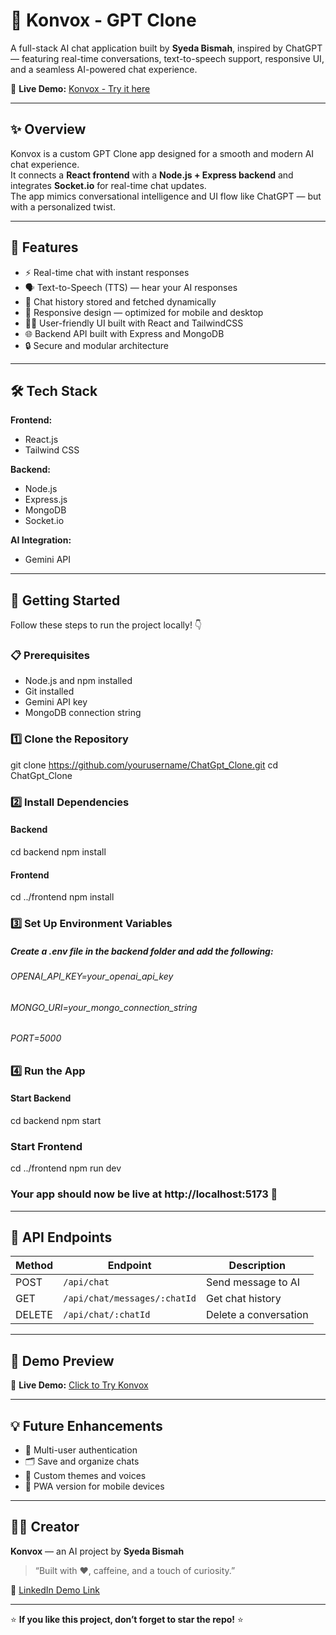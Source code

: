 # 🤖 Konvox - GPT Clone

A full-stack AI chat application built by **Syeda Bismah**, inspired by ChatGPT — featuring real-time conversations, text-to-speech support, responsive UI, and a seamless AI-powered chat experience.  

🔗 **Live Demo:** [Konvox - Try it here](https://chat-gpt-clone-eta-silk.vercel.app/)

---

## ✨ Overview

Konvox is a custom GPT Clone app designed for a smooth and modern AI chat experience.  
It connects a **React frontend** with a **Node.js + Express backend** and integrates **Socket.io** for real-time chat updates.  
The app mimics conversational intelligence and UI flow like ChatGPT — but with a personalized twist.

---

## 🧠 Features

- ⚡ Real-time chat with instant responses  
- 🗣️ Text-to-Speech (TTS) — hear your AI responses  
- 💬 Chat history stored and fetched dynamically  
- 📱 Responsive design — optimized for mobile and desktop  
- 🧑‍💻 User-friendly UI built with React and TailwindCSS  
- 🌐 Backend API built with Express and MongoDB  
- 🔒 Secure and modular architecture  

---

## 🛠️ Tech Stack

**Frontend:**  
- React.js  
- Tailwind CSS  

**Backend:**  
- Node.js  
- Express.js  
- MongoDB  
- Socket.io  

**AI Integration:**  
- Gemini API  

---

## 🚀 Getting Started

Follow these steps to run the project locally! 👇  

### 📋 Prerequisites

- Node.js and npm installed  
- Git installed  
- Gemini API key  
- MongoDB connection string  

### 1️⃣ Clone the Repository
git clone https://github.com/yourusername/ChatGpt_Clone.git
cd ChatGpt_Clone

### 2️⃣ Install Dependencies

#### Backend
cd backend
npm install

#### Frontend
cd ../frontend
npm install

### 3️⃣ Set Up Environment Variables
##### Create a .env file in the backend folder and add the following:
###### OPENAI_API_KEY=your_openai_api_key
###### MONGO_URI=your_mongo_connection_string
###### PORT=5000

### 4️⃣ Run the App

#### Start Backend
cd backend
npm start

### Start Frontend
cd ../frontend
npm run dev

### Your app should now be live at http://localhost:5173 🎉


---

## 🧩 API Endpoints

| Method  | Endpoint                  | Description           |
|---------|---------------------------|---------------------|
| POST    | `/api/chat`               | Send message to AI   |
| GET     | `/api/chat/messages/:chatId` | Get chat history  |
| DELETE  | `/api/chat/:chatId`       | Delete a conversation|

---

## 📸 Demo Preview

🎯 **Live Demo:** [Click to Try Konvox](https://chat-gpt-clone-eta-silk.vercel.app/)

---

## 💡 Future Enhancements

- 🧬 Multi-user authentication  
- 🗂️ Save and organize chats  
- 🌈 Custom themes and voices  
- 📲 PWA version for mobile devices  

---

## 👩‍💻 Creator

**Konvox** — an AI project by **Syeda Bismah**  

> “Built with ❤️, caffeine, and a touch of curiosity.”

🔗 [LinkedIn Demo Link](https://www.linkedin.com/posts/syeda-bisma-29202428a_ai-mern-geminiai-activity-7378023986015715328-JFIg?utm_source=share&utm_medium=member_desktop&rcm=ACoAAEYgXo4BAjXFP33vgZfKoVRMGfAD-sZmXFE)

---


⭐ **If you like this project, don’t forget to star the repo!** ⭐

